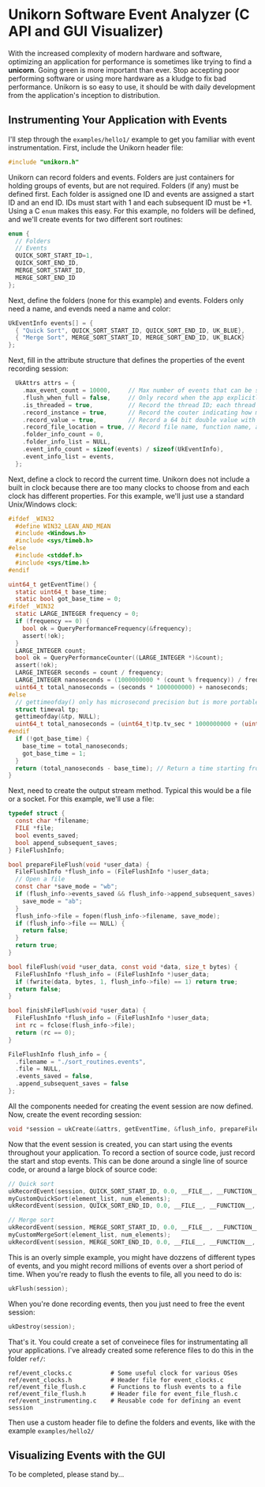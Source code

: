 # Unikorn Software Event Analyzer (C API and GUI Visualizer)
With the increased complexity of modern hardware and software, optimizing an application for performance is sometimes like trying to find a **unicorn**. Going green is more important than ever. Stop accepting poor performing software or using more hardware as a kludge to fix bad performance. Unikorn is so easy to use, it should be with daily development from the application's inception to distribution.
## Instrumenting Your Application with Events
I'll step through the ```examples/hello1/``` example to get you familiar with event instrumentation.
First, include the Unikorn header file:
```C
#include "unikorn.h"
```
Unikorn can record folders and events. Folders are just containers for holding groups of events, but are not required. Folders (if any) must be defined first. Each folder is assigned one ID and events are assigned a start ID and an end ID. IDs must start with 1 and each subsequent ID must be +1. Using a C `enum` makes this easy.  For this example, no folders will be defined, and we'll create events for two different sort routines:
```C
enum {
  // Folders
  // Events
  QUICK_SORT_START_ID=1,
  QUICK_SORT_END_ID,
  MERGE_SORT_START_ID,
  MERGE_SORT_END_ID
};
```
Next, define the folders (none for this example) and events. Folders only need a name, and evends need a name and color:
```C
UkEventInfo events[] = {
  { "Quick Sort", QUICK_SORT_START_ID, QUICK_SORT_END_ID, UK_BLUE},
  { "Merge Sort", MERGE_SORT_START_ID, MERGE_SORT_END_ID, UK_BLACK}
};
```
Next, fill in the attribute structure that defines the properties of the event recording session:
```C
  UkAttrs attrs = {
    .max_event_count = 10000,     // Max number of events that can be stored in the circular buffer
    .flush_when_full = false,     // Only record when the app explicitly calls ukFlush();
    .is_threaded = true,          // Record the thread ID; each thread will be displayed as a folder in the GUI
    .record_instance = true,      // Record the couter indicating how many times this event was recorded
    .record_value = true,         // Record a 64 bit double value with the event
    .record_file_location = true, // Record file name, function name, and line number where the event was recorded
    .folder_info_count = 0,
    .folder_info_list = NULL,
    .event_info_count = sizeof(events) / sizeof(UkEventInfo),
    .event_info_list = events,
  };
```
Next, define a clock to record the current time. Unikorn does not include a built in clock because there are too many clocks to choose from and each clock has different properties. For this example, we'll just use a standard Unix/Windows clock:
```C
#ifdef _WIN32
  #define WIN32_LEAN_AND_MEAN
  #include <Windows.h>
  #include <sys/timeb.h>
#else
  #include <stddef.h>
  #include <sys/time.h>
#endif

uint64_t getEventTime() {
  static uint64_t base_time;
  static bool got_base_time = 0;
#ifdef _WIN32
  static LARGE_INTEGER frequency = 0;
  if (frequency == 0) {
    bool ok = QueryPerformanceFrequency(&frequency);
    assert(!ok);
  }
  LARGE_INTEGER count;
  bool ok = QueryPerformanceCounter((LARGE_INTEGER *)&count);
  assert(!ok);
  LARGE_INTEGER seconds = count / frequency;
  LARGE_INTEGER nanoseconds = (1000000000 * (count % frequency)) / frequency;
  uint64_t total_nanoseconds = (seconds * 1000000000) + nanoseconds;
#else
  // gettimeofday() only has microsecond precision but is more portable
  struct timeval tp;
  gettimeofday(&tp, NULL);
  uint64_t total_nanoseconds = (uint64_t)tp.tv_sec * 1000000000 + (uint64_t)tp.tv_usec * 1000;
#endif
  if (!got_base_time) {
    base_time = total_nanoseconds;
    got_base_time = 1;
  }
  return (total_nanoseconds - base_time); // Return a time starting from 0 indicating when the app started
}
```
Next, need to create the output stream method. Typical this would be a file or a socket. For this example, we'll use a file:
```C
typedef struct {
  const char *filename;
  FILE *file;
  bool events_saved;
  bool append_subsequent_saves;
} FileFlushInfo;

bool prepareFileFlush(void *user_data) {
  FileFlushInfo *flush_info = (FileFlushInfo *)user_data;
  // Open a file
  const char *save_mode = "wb";
  if (flush_info->events_saved && flush_info->append_subsequent_saves) {
    save_mode = "ab";
  }
  flush_info->file = fopen(flush_info->filename, save_mode);
  if (flush_info->file == NULL) {
    return false;
  }
  return true;
}

bool fileFlush(void *user_data, const void *data, size_t bytes) {
  FileFlushInfo *flush_info = (FileFlushInfo *)user_data;
  if (fwrite(data, bytes, 1, flush_info->file) == 1) return true;
  return false;
}

bool finishFileFlush(void *user_data) {
  FileFlushInfo *flush_info = (FileFlushInfo *)user_data;
  int rc = fclose(flush_info->file);
  return (rc == 0);
}

FileFlushInfo flush_info = {
  .filename = "./sort_routines.events",
  .file = NULL,
  .events_saved = false,
  .append_subsequent_saves = false
};
```
All the components needed for creating the event session are now defined. Now, create the event recording session:
```C
void *session = ukCreate(&attrs, getEventTime, &flush_info, prepareFileFlush, fileFlush, finishFileFlush);
```
Now that the event session is created, you can start using the events throughout your application. To record a section of source code, just record the start and stop events. This can be done around a single line of source code, or around a large block of source code:
```C
// Quick sort
ukRecordEvent(session, QUICK_SORT_START_ID, 0.0, __FILE__, __FUNCTION__, __LINE__);
myCustomQuickSort(element_list, num_elements);
ukRecordEvent(session, QUICK_SORT_END_ID, 0.0, __FILE__, __FUNCTION__, __LINE__);

// Merge sort
ukRecordEvent(session, MERGE_SORT_START_ID, 0.0, __FILE__, __FUNCTION__, __LINE__);
myCustomMergeSort(element_list, num_elements);
ukRecordEvent(session, MERGE_SORT_END_ID, 0.0, __FILE__, __FUNCTION__, __LINE__);
```
This is an overly simple example, you might have dozzens of different types of events, and you might record millions of events over a short period of time. When you're ready to flush the events to file, all you need to do is:
```C
ukFlush(session);
```
When you're done recording events, then you just need to free the event session:
```C
ukDestroy(session);
```
That's it.
You could create a set of conveinece files for instrumentating all your applications. I've already created some reference files to do this in the folder ```ref/```:
```
ref/event_clocks.c           # Some useful clock for various OSes
ref/event_clocks.h           # Header file for event_clocks.c
ref/event_file_flush.c       # Functions to flush events to a file
ref/event_file_flush.h       # Header file for event_file_flush.c
ref/event_instrumenting.c    # Reusable code for defining an event session
```
Then use a custom header file to define the folders and events, like with the example ```examples/hello2/```
## Visualizing Events with the GUI
To be completed, please stand by...
